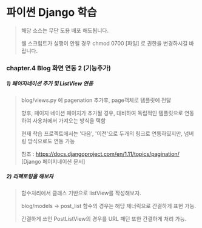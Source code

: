 # 파이썬 Django 학습
> 해당 소스는 무단 도용 배포 해도됩니다.
>
> 쉘 스크립트가 실행이 안될 경우 chmod 0700 [파일] 로 권한을 변경하시길 바랍니다.

### chapter.4 Blog 화면 연동 2 (기능추가)
##### 1) 페이지네이션 추가 및 ListView 연동
> blog/views.py 에 pagenation 추가후,  page객체로 템플릿에 전달
>
> 향후, 페이지 네이션 페이지가 추가될 경우, 대비하여 독립적인 템플릿으로 연동하여 사용처에서 가져오는 방식을 택함
> 
> 현재 학습 프로젝트에서는 '다음', '이전'으로 두개의 링크로 연동하였지만,  넘버링 방식으로도 연동 가능
> 
> 참조 : https://docs.djangoproject.com/en/1.11/topics/pagination/ [Django 페이지네이션 문서]
##### 2) 리펙토링을 해보자
> 함수처리에서 클래스 기반으로 listView를 작성해보자.
>
> blog/models -> post_list 함수의 경우는 해당 제너릭으로 간결하게 표현 가능.
>
> 간결하게 쓰인 PostListView의 경우를 URL 패턴 또한 간결하게 처리 가능.
